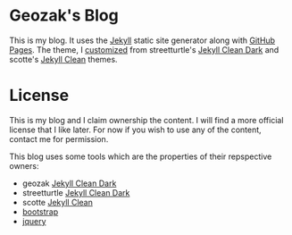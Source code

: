 Geozak's Blog
============

This is my blog. It uses the [Jekyll](https://jekyllrb.com/) static site generator along with [GitHub Pages](https://pages.github.com/). The theme, I [customized](https://github.com/geozak/jekyll-clean-dark) from streetturtle's [Jekyll Clean Dark](https://github.com/streetturtle/jekyll-clean-dark) and scotte's [Jekyll Clean](https://github.com/scotte/jekyll-clean) themes.

License
=======

This is my blog and I claim ownership the content. I will find a more official license that I like later. For now if you wish to use any of the content, contact me for permission.

This blog uses some tools which are the properties of their repspective owners:

* geozak [Jekyll Clean Dark](https://github.com/geozak/jekyll-clean-dark)
* streetturtle [Jekyll Clean Dark](https://github.com/streetturtle/jekyll-clean-dark)
* scotte [Jekyll Clean](https://github.com/scotte/jekyll-clean)
* [bootstrap](http://getbootstrap.com)
* [jquery](https://jquery.com)
